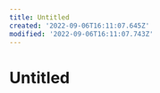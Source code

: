 ```yaml
---
title: Untitled
created: '2022-09-06T16:11:07.645Z'
modified: '2022-09-06T16:11:07.743Z'
---
```


# Untitled
